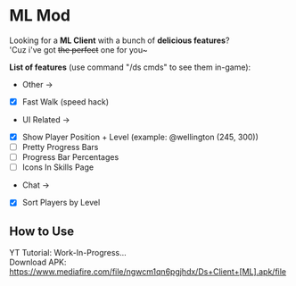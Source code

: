 # ML Mod #

Looking for a **ML Client** with a bunch of **delicious features**? </br>
'Cuz i've got ~~the perfect~~ one for you~ </br>

__List of features__ (use command "/ds cmds" to see them in-game):
- Other ->
 - [x] Fast Walk (speed hack)
- UI Related ->
 - [x] Show Player Position + Level (example: @wellington (245, 300))
 - [ ] Pretty Progress Bars
 - [ ] Progress Bar Percentages
 - [ ] Icons In Skills Page
- Chat ->
 - [x] Sort Players by Level

## How to Use ##
YT Tutorial: Work-In-Progress...</br>
Download APK: https://www.mediafire.com/file/ngwcm1qn6pgjhdx/Ds+Client+[ML].apk/file